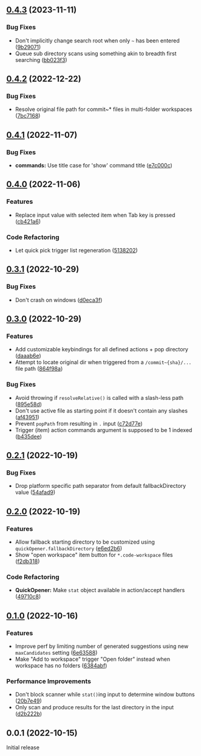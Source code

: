 ## [0.4.3](https://github.com/mogelbrod/quick-opener/compare/v0.4.2...v0.4.3) (2023-11-11)


### Bug Fixes

* Don't implicitly change search root when only `~` has been entered ([9b29071](https://github.com/mogelbrod/quick-opener/commit/9b290714dadcaa6e221e52308a87fe33f1cd3490))
* Queue sub directory scans using something akin to breadth first searching ([bb023f3](https://github.com/mogelbrod/quick-opener/commit/bb023f3823674b66fbcb978b424379401e5bac40))

## [0.4.2](https://github.com/mogelbrod/quick-opener/compare/v0.4.1...v0.4.2) (2022-12-22)


### Bug Fixes

* Resolve original file path for commit~* files in multi-folder workspaces ([7bc7168](https://github.com/mogelbrod/quick-opener/commit/7bc7168a354b9557170a3508082d991b41d24e6d))

## [0.4.1](https://github.com/mogelbrod/quick-opener/compare/v0.4.0...v0.4.1) (2022-11-07)


### Bug Fixes

* **commands:** Use title case for 'show' command title ([e7c000c](https://github.com/mogelbrod/quick-opener/commit/e7c000cc5c2d9953c5ea1c479ed6cd6845b1181e))

## [0.4.0](https://github.com/mogelbrod/quick-opener/compare/v0.3.1...v0.4.0) (2022-11-06)


### Features

* Replace input value with selected item when Tab key is pressed ([cb421a6](https://github.com/mogelbrod/quick-opener/commit/cb421a6b909884ead7c4fdf8d336ebed9be716d8))


### Code Refactoring

* Let quick pick trigger list regeneration ([5138202](https://github.com/mogelbrod/quick-opener/commit/51382025e8d0d37d20b72f40b0015fd8f0535cb2))

## [0.3.1](https://github.com/mogelbrod/quick-opener/compare/v0.3.0...v0.3.1) (2022-10-29)


### Bug Fixes

* Don't crash on windows ([d0eca3f](https://github.com/mogelbrod/quick-opener/commit/d0eca3fa24a1abe061bfb63fa99341c7bd72f4e9))

## [0.3.0](https://github.com/mogelbrod/quick-opener/compare/v0.2.1...v0.3.0) (2022-10-29)


### Features

* Add customizable keybindings for all defined actions + pop directory ([daaab6e](https://github.com/mogelbrod/quick-opener/commit/daaab6eae3f1fe1a9fe0e9d3c06e5a6276feeda4))
* Attempt to locate original dir when triggered from a `/commit~{sha}/...` file path ([864f98a](https://github.com/mogelbrod/quick-opener/commit/864f98a60b704771d4e352f501aeac62f1793d15))


### Bug Fixes

* Avoid throwing if `resolveRelative()` is called with a slash-less path ([895e58d](https://github.com/mogelbrod/quick-opener/commit/895e58d4c62c148d0a035d965ba4b19fc5495103))
* Don't use active file as starting point if it doesn't contain any slashes ([af43951](https://github.com/mogelbrod/quick-opener/commit/af43951aba7fc259310a102e47f874ba677763c4))
* Prevent `popPath` from resulting in `.` input ([c72d77e](https://github.com/mogelbrod/quick-opener/commit/c72d77e04677e9ceec5a89c4e16da2f4a83b3288))
* Trigger (item) action commands argument is supposed to be 1 indexed ([b435dee](https://github.com/mogelbrod/quick-opener/commit/b435deec954c27f5c9c7ec4bced1138f7ccc4827))

## [0.2.1](https://github.com/mogelbrod/quick-opener/compare/v0.2.0...v0.2.1) (2022-10-19)


### Bug Fixes

* Drop platform specific path separator from default fallbackDirectory value ([54afad9](https://github.com/mogelbrod/quick-opener/commit/54afad9e9d05f628f52d53e6c13253c274fcf46f))

## [0.2.0](https://github.com/mogelbrod/quick-opener/compare/v0.1.0...v0.2.0) (2022-10-19)


### Features

* Allow fallback starting directory to be customized using `quickOpener.fallbackDirectory` ([e6ed2b6](https://github.com/mogelbrod/quick-opener/commit/e6ed2b63e515a5c21810ed4a68c1bfc03f6eef97))
* Show "open workspace" item button for `*.code-workspace` files ([f2db318](https://github.com/mogelbrod/quick-opener/commit/f2db31895f2aff77b30b91a941d535b233581046))


### Code Refactoring

* **QuickOpener:** Make `stat` object available in action/accept handlers ([49710c8](https://github.com/mogelbrod/quick-opener/commit/49710c815eaff136e4b29d73f0da784c1eaea1cc))

## [0.1.0](https://github.com/mogelbrod/quick-opener/compare/v0.0.1...v0.1.0) (2022-10-16)


### Features

* Improve perf by limiting number of generated suggestions using new `maxCandidates` setting ([6e63588](https://github.com/mogelbrod/quick-opener/commit/6e63588b6cb4cf95ba90a20ead6d6826b5d58ed6))
* Make "Add to workspace" trigger "Open folder" instead when workspace has no folders ([6384abf](https://github.com/mogelbrod/quick-opener/commit/6384abfbf0c37b4e82f2a6ccae933a48e9a1d5a1))


### Performance Improvements

* Don't block scanner while `stat()`ing input to determine window buttons ([20b7e49](https://github.com/mogelbrod/quick-opener/commit/20b7e49f0cecd4c929f85297f8791565bac516fe))
* Only scan and produce results for the last directory in the input ([d2b222b](https://github.com/mogelbrod/quick-opener/commit/d2b222bca9f72b5b7c8b504e6c85b8a20248eddc))


## 0.0.1 (2022-10-15)

Initial release
